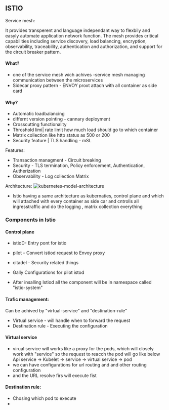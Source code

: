 ## ISTIO
Service mesh:

It provides transperent and language independant way to flexbily and easyly automate application network function.
The mesh provides critical capabilities including service discovery, load balancing, encryption, observability, traceability, authentication and authorization, and support for the circuit breaker pattern.

#### What?
* one of the service mesh wich achives 
-service mesh managing communication between the microservices
* Sidecar proxy pattern - ENVOY proxt attach with all container as side card
#### Why?
* Automatic loadbalancing
* differnt version pointing - cannary deployment
* Crosscutting functionality
* Throshold limi| rate limit how much load should go to which container
* Matrix collection like http status as 500 or 200
* Security feature | TLS handling - mSL

Features:
* Transaction managment - Circuit breaking
* Security - TLS termination, Policy enforcement, Authentication, Autherization
* Observability - Log collection Matrix

Architecture:
![kubernetes-model-architecture](https://github.com/marun790/Kubernaties/blob/main/images/full-kubernetes-model-architecture.png?raw=true)

* Istio having a same architecture as kubernaties, control plane and which will attached with every container as side car and cntrolls all ingresstraffic and do the logging , matrix collection everything

### Components in Istio
#### Control plane
* istioD- Entry pont for istio
* pilot - Convert istiod request to Envoy proxy
* citadel - Security related things
* Gally Configurations for pilot istod

* After insalling Istiod all the component will be in namespace called "istio-system"

#### Trafic management:
Can be achived by "virtual-service" and "destination-rule"

* Virtual service - will handle when to forward the request
* Destination rule - Executing the configuration

#### Virtual service
* virual service will works like a proxy for the pods, which will closely work with "service" so the request to reacch the pod will go like below
Api service ->  Kubelet -> service -> virtual service -> pod
* we can have configurations for url routing and and other routing configuration
* and the URL resolve firs will execute fist

#### Destination rule:
* Chosing which pod to execute
* 
